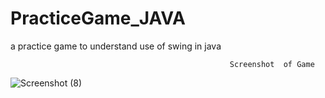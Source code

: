 # PracticeGame_JAVA
a practice game to understand use of swing in java

                                                     Screenshot  of Game
![Screenshot (8)](https://user-images.githubusercontent.com/46627661/75620398-83afe000-5bae-11ea-8644-888b9aed642c.png)

